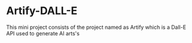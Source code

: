 # Artify-DALL-E
This mini project consists of the project named as Artify which is a Dall-E API used to generate AI arts's

